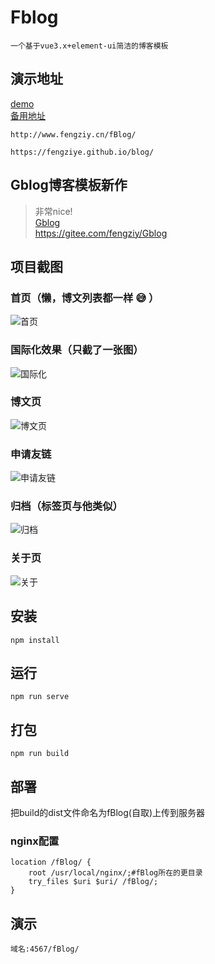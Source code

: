 # Fblog
```
一个基于vue3.x+element-ui简洁的博客模板
```

## 演示地址
[demo](http://www.fengziy.cn/fBlog/)   
[备用地址](https://fengziye.github.io/blog/)
```
http://www.fengziy.cn/fBlog/

https://fengziye.github.io/blog/
```

## Gblog博客模板新作
> 
> 非常nice!  
> [Gblog](https://gitee.com/fengziy/Gblog)  
> https://gitee.com/fengziy/Gblog
> 

## 项目截图

### 首页（懒，博文列表都一样 :sweat_smile: ）

![首页](https://images.gitee.com/uploads/images/2019/0326/212821_d068d429_1658323.png "屏幕截图.png")

### 国际化效果（只截了一张图）

![国际化](https://images.gitee.com/uploads/images/2019/0326/213439_7719202a_1658323.png "屏幕截图.png")

### 博文页

![博文页](https://images.gitee.com/uploads/images/2019/0326/213002_d950f6fe_1658323.png "屏幕截图.png")

### 申请友链

![申请友链](https://images.gitee.com/uploads/images/2019/0326/213340_0de8aa80_1658323.png "屏幕截图.png")

### 归档（标签页与他类似）

![归档](https://images.gitee.com/uploads/images/2019/0326/213057_d1b8d6ac_1658323.png "屏幕截图.png")

### 关于页

![关于](https://images.gitee.com/uploads/images/2019/0326/213232_9b8a17df_1658323.png "屏幕截图.png")



## 安装
```
npm install
```
## 运行
```
npm run serve
```

## 打包
```
npm run build
```

## 部署
把build的dist文件命名为fBlog(自取)上传到服务器

### nginx配置
```
location /fBlog/ {
	root /usr/local/nginx/;#fBlog所在的更目录
	try_files $uri $uri/ /fBlog/;
}
```

## 演示
```
域名:4567/fBlog/
```